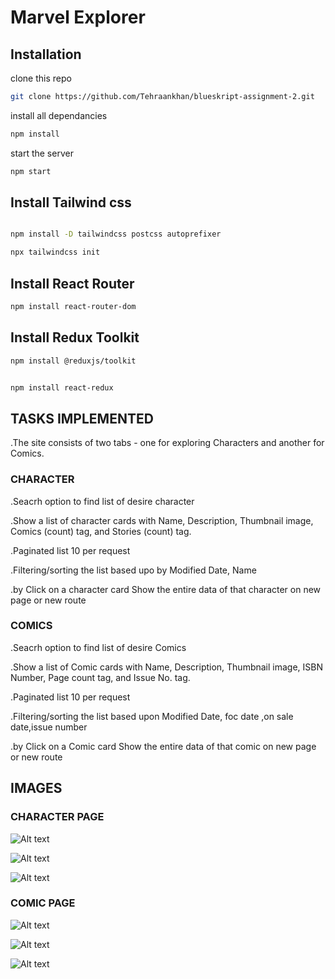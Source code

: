 
# Marvel Explorer



## Installation

clone this repo

```bash
git clone https://github.com/Tehraankhan/blueskript-assignment-2.git
```
install all dependancies

```bash
npm install
```

start the server

```bash
npm start
```

## Install Tailwind css

```bash

npm install -D tailwindcss postcss autoprefixer

```

```bash
npx tailwindcss init

```

## Install React Router

```bash
npm install react-router-dom

```

## Install  Redux Toolkit

```bash
npm install @reduxjs/toolkit

```

```bash

npm install react-redux

```


## TASKS IMPLEMENTED

.The site consists of two tabs - one for exploring Characters and another for Comics.

### CHARACTER

.Seacrh option to find list of  desire character

.Show a list of character cards with Name, Description, Thumbnail image, Comics (count) tag, and Stories (count) tag.

.Paginated list  10 per request

.Filtering/sorting the list based upo by Modified Date, Name 

.by Click on a character card Show the entire data of that character on new page or new route

### COMICS

.Seacrh option to find list of  desire Comics

.Show a list of Comic cards with Name, Description, Thumbnail image, ISBN Number, Page count tag, and Issue No. tag.

.Paginated list  10 per request

.Filtering/sorting the list based upon  Modified Date, foc date ,on sale date,issue number 

.by Click on a Comic card  Show the entire data of that comic on new page or new route


## IMAGES
### CHARACTER PAGE

![Alt text](src/Images/Capture.PNG)

![Alt text](src/Images/Capture1.PNG)

![Alt text](src/Images/Capture2.PNG)

### COMIC PAGE

![Alt text](src/Images/Capture3.PNG)

![Alt text](src/Images/capture4.PNG)

![Alt text](src/Images/Capture5.PNG)


